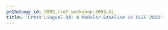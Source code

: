```yaml
---
anthology_id: 2003.clef_workshop-2003.51
title: 'Cross Lingual QA: A Modular Baseline in CLEF 2003'
---
```

